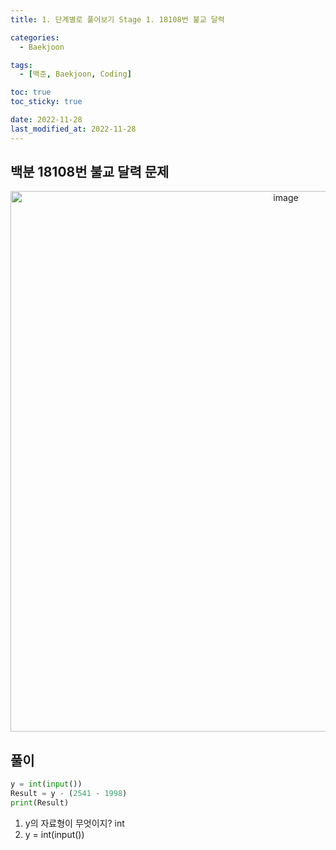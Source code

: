 ```yaml
---
title: 1. 단계별로 풀어보기 Stage 1. 18108번 불교 달력

categories: 
  - Baekjoon

tags:
  - [백준, Baekjoon, Coding]

toc: true
toc_sticky: true

date: 2022-11-28
last_modified_at: 2022-11-28 
---
```


## 백분 18108번 불교 달력 문제

<p align = "center">
<img width="865" alt="image" src="https://user-images.githubusercontent.com/111734605/204678700-3f30db5b-b49a-4e8d-941a-2e896d651395.png">
</p>

## 풀이 

```python
y = int(input())
Result = y - (2541 - 1998)
print(Result)
```

1) y의 자료형이 무엇이지? int
2) y = int(input())
